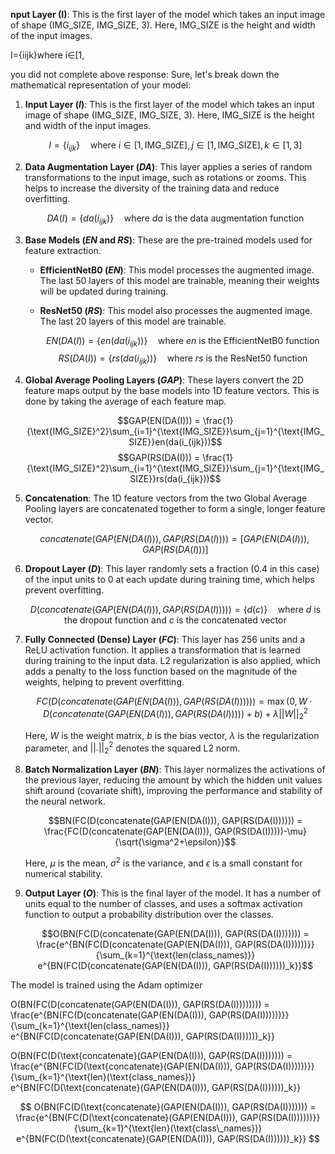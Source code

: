 **nput Layer (I)**: This is the first layer of the model which takes an input image of shape (IMG_SIZE, IMG_SIZE, 3). Here, IMG_SIZE is the height and width of the input images.

I={iijk​}where i∈[1,





you did not complete above response:
Sure, let's break down the mathematical representation of your model:

1. **Input Layer ($I$)**: This is the first layer of the model which takes an input image of shape (IMG_SIZE, IMG_SIZE, 3). Here, IMG_SIZE is the height and width of the input images.
   
    $$I = \{i_{ijk}\} \quad \text{where } i \in [1, \text{IMG_SIZE}], j \in [1, \text{IMG_SIZE}], k \in [1, 3]$$

2. **Data Augmentation Layer ($DA$)**: This layer applies a series of random transformations to the input image, such as rotations or zooms. This helps to increase the diversity of the training data and reduce overfitting.
   
    $$DA(I) = \{da(i_{ijk})\} \quad \text{where } da \text{ is the data augmentation function}$$

3. **Base Models ($EN$ and $RS$)**: These are the pre-trained models used for feature extraction. 
   
   - **EfficientNetB0 ($EN$)**: This model processes the augmented image. The last 50 layers of this model are trainable, meaning their weights will be updated during training.
   
   - **ResNet50 ($RS$)**: This model also processes the augmented image. The last 20 layers of this model are trainable.
     
     $$EN(DA(I)) = \{en(da(i_{ijk}))\} \quad \text{where } en \text{ is the EfficientNetB0 function}$$
     $$RS(DA(I)) = \{rs(da(i_{ijk}))\} \quad \text{where } rs \text{ is the ResNet50 function}$$

4. **Global Average Pooling Layers ($GAP$)**: These layers convert the 2D feature maps output by the base models into 1D feature vectors. This is done by taking the average of each feature map.
   
    $$GAP(EN(DA(I))) = \frac{1}{\text{IMG_SIZE}^2}\sum_{i=1}^{\text{IMG_SIZE}}\sum_{j=1}^{\text{IMG_SIZE}}en(da(i_{ijk}))$$
    $$GAP(RS(DA(I))) = \frac{1}{\text{IMG_SIZE}^2}\sum_{i=1}^{\text{IMG_SIZE}}\sum_{j=1}^{\text{IMG_SIZE}}rs(da(i_{ijk}))$$

5. **Concatenation**: The 1D feature vectors from the two Global Average Pooling layers are concatenated together to form a single, longer feature vector.
   
    $$concatenate(GAP(EN(DA(I))), GAP(RS(DA(I)))) = [GAP(EN(DA(I))), GAP(RS(DA(I)))]$$

6. **Dropout Layer ($D$)**: This layer randomly sets a fraction (0.4 in this case) of the input units to 0 at each update during training time, which helps prevent overfitting.
   
    $$D(concatenate(GAP(EN(DA(I))), GAP(RS(DA(I))))) = \{d(c)\} \quad \text{where } d \text{ is the dropout function and } c \text{ is the concatenated vector}$$

7. **Fully Connected (Dense) Layer ($FC$)**: This layer has 256 units and a ReLU activation function. It applies a transformation that is learned during training to the input data. L2 regularization is also applied, which adds a penalty to the loss function based on the magnitude of the weights, helping to prevent overfitting.
   
    $$FC(D(concatenate(GAP(EN(DA(I))), GAP(RS(DA(I)))))) = \max(0, W \cdot D(concatenate(GAP(EN(DA(I))), GAP(RS(DA(I))))) + b) + \lambda ||W||_2^2$$
   
    Here, $W$ is the weight matrix, $b$ is the bias vector, $\lambda$ is the regularization parameter, and $||.||_2^2$ denotes the squared L2 norm.

8. **Batch Normalization Layer ($BN$)**: This layer normalizes the activations of the previous layer, reducing the amount by which the hidden unit values shift around (covariate shift), improving the performance and stability of the neural network.
   
    $$BN(FC(D(concatenate(GAP(EN(DA(I))), GAP(RS(DA(I)))))) = \frac{FC(D(concatenate(GAP(EN(DA(I))), GAP(RS(DA(I)))))-\mu}{\sqrt{\sigma^2+\epsilon}}$$
   
    Here, $\mu$ is the mean, $\sigma^2$ is the variance, and $\epsilon$ is a small constant for numerical stability.

9. **Output Layer ($O$)**: This is the final layer of the model. It has a number of units equal to the number of classes, and uses a softmax activation function to output a probability distribution over the classes.
   
    $$O(BN(FC(D(concatenate(GAP(EN(DA(I))), GAP(RS(DA(I))))))) = \frac{e^{BN(FC(D(concatenate(GAP(EN(DA(I))), GAP(RS(DA(I))))))}}{\sum_{k=1}^{\text{len(class_names)}} e^{BN(FC(D(concatenate(GAP(EN(DA(I))), GAP(RS(DA(I))))))_k}}$$

The model is trained using the Adam optimizer 

O(BN(FC(D(concatenate(GAP(EN(DA(I))), GAP(RS(DA(I)))))))) = \frac{e^{BN(FC(D(concatenate(GAP(EN(DA(I))), GAP(RS(DA(I))))))}}{\sum_{k=1}^{\text{len(class_names)}} e^{BN(FC(D(concatenate(GAP(EN(DA(I))), GAP(RS(DA(I))))))_k}}



O(BN(FC(D(\text{concatenate}(GAP(EN(DA(I))), GAP(RS(DA(I))))))) = \frac{e^{BN(FC(D(\text{concatenate}(GAP(EN(DA(I))), GAP(RS(DA(I))))))}}{\sum_{k=1}^{\text{len}(\text{class\_names})} e^{BN(FC(D(\text{concatenate}(GAP(EN(DA(I))), GAP(RS(DA(I))))))_k}}



$$
O(BN(FC(D(\text{concatenate}(GAP(EN(DA(I))), GAP(RS(DA(I))))))) = \frac{e^{BN(FC(D(\text{concatenate}(GAP(EN(DA(I))), GAP(RS(DA(I))))))}}{\sum_{k=1}^{\text{len}(\text{class\_names})} e^{BN(FC(D(\text{concatenate}(GAP(EN(DA(I))), GAP(RS(DA(I))))))_k}}
$$


